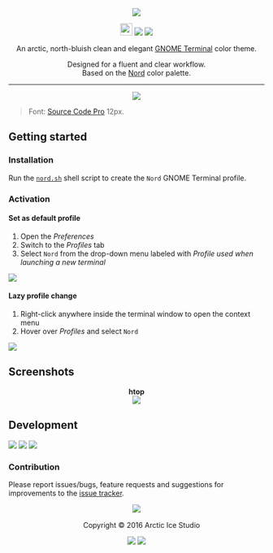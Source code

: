 <p align="center"><img src="https://cdn.rawgit.com/arcticicestudio/nord-gnome-terminal/develop/src/assets/nord-gnome-terminal-banner.svg"/></p>

<p align="center"><img src="https://assets-cdn.github.com/favicon.ico" width=24 height=24/> <a href="https://github.com/arcticicestudio/nord-gnome-terminal/releases/latest"><img src="https://img.shields.io/github/release/arcticicestudio/nord-gnome-terminal.svg"/></a> <a href="https://github.com/arcticicestudio/nord/releases/tag/v0.2.0"><img src="https://img.shields.io/badge/Nord-v0.2.0-blue.svg"/></a></p>

<p align="center">An arctic, north-bluish clean and elegant <a href="https://wiki.gnome.org/Apps/Terminal">GNOME Terminal</a> color theme.</p>

<p align="center">Designed for a fluent and clear workflow.<br>
Based on the <a href="https://github.com/arcticicestudio/nord">Nord</a> color palette.</p>

---

<p align="center"><img src="https://raw.githubusercontent.com/arcticicestudio/nord-gnome-terminal/develop/src/assets/scrot-colortest.png"/><blockquote>Font: <a href="https://adobe-fonts.github.io/source-code-pro">Source Code Pro</a> 12px.</blockquote></p>

## Getting started
### Installation
Run the [`nord.sh`](https://github.com/arcticicestudio/nord-gnome-terminal/blob/develop/src/sh/nord.sh) shell script to create the `Nord` GNOME Terminal profile.

### Activation
#### Set as default profile
  1. Open the *Preferences*
  2. Switch to the *Profiles* tab
  3. Select `Nord` from the drop-down menu labeled with *Profile used when launching a new terminal*

![][scrot-readme-default-profile]

#### Lazy profile change
  1. Right-click anywhere inside the terminal window to open the context menu
  2. Hover over *Profiles* and select `Nord`

![][scrot-readme-lazy-profile-change]

## Screenshots
<p align="center"><strong>htop</strong><br><img src="https://raw.githubusercontent.com/arcticicestudio/nord-gnome-terminal/develop/src/assets/scrot-htop.png"/></p>

## Development
[![](https://img.shields.io/badge/Changelog-0.1.0-blue.svg)](https://github.com/arcticicestudio/nord-gnome-terminal/blob/v0.1.0/CHANGELOG.md) [![](https://img.shields.io/badge/Workflow-gitflow--branching--model-blue.svg)](http://nvie.com/posts/a-successful-git-branching-model) [![](https://img.shields.io/badge/Versioning-ArcVer_0.8.0-blue.svg)](https://github.com/arcticicestudio/arcver)

### Contribution
Please report issues/bugs, feature requests and suggestions for improvements to the [issue tracker](https://github.com/arcticicestudio/nord-gnome-terminal/issues).

<p align="center"><img src="https://cdn.rawgit.com/arcticicestudio/nord/develop/src/assets/banner-footer-mountains.svg" /></p>

<p align="center"> <img src="http://arcticicestudio.com/favicon.ico" width=16 height=16/> Copyright &copy; 2016 Arctic Ice Studio</p>

<p align="center"><a href="http://www.apache.org/licenses/LICENSE-2.0"><img src="https://img.shields.io/badge/License-Apache_2.0-blue.svg"/></a> <a href="https://creativecommons.org/licenses/by-sa/4.0"><img src="https://img.shields.io/badge/License-CC_BY--SA_4.0-blue.svg"/></a></p>

[scrot-readme-default-profile]: https://raw.githubusercontent.com/arcticicestudio/nord-gnome-terminal/develop/src/assets/scrot-readme-default-profile.png
[scrot-readme-lazy-profile-change]: https://raw.githubusercontent.com/arcticicestudio/nord-gnome-terminal/develop/src/assets/scrot-readme-lazy-profile-change.png
